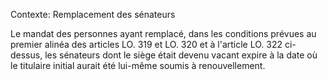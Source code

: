 Contexte: Remplacement des sénateurs

Le mandat des personnes ayant remplacé, dans les conditions prévues au premier alinéa des articles LO. 319 et LO. 320 et à l'article LO. 322 ci-dessus, les sénateurs dont le siège était devenu vacant expire à la date où le titulaire initial aurait été lui-même soumis à renouvellement.
